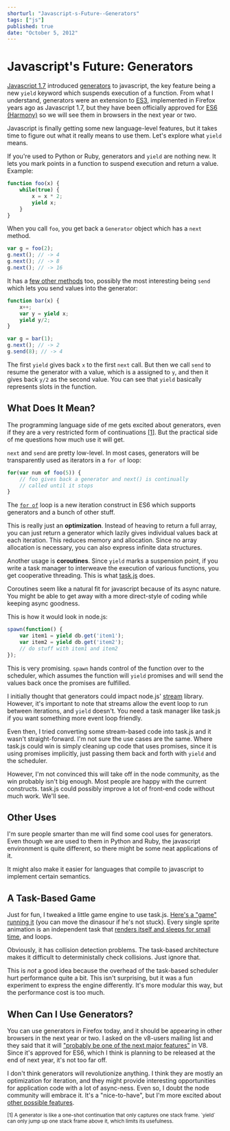 ```yaml
---
shorturl: "Javascript-s-Future--Generators"
tags: ["js"]
published: true
date: "October 5, 2012"
---
```


# Javascript's Future: Generators


[Javascript 1.7](https://developer.mozilla.org/en-US/docs/JavaScript/New_in_JavaScript/1.7) introduced [generators](https://developer.mozilla.org/en-US/docs/JavaScript/New_in_JavaScript/1.7#Generators) to javascript, the key feature being a new `yield` keyword which suspends execution of a function. From what I understand, generators were an extension to [ES3](http://en.wikipedia.org/wiki/ECMAScript#Versions), implemented in Firefox years ago as Javascript 1.7, but they have been officially approved for [ES6 (Harmony)](http://wiki.ecmascript.org/doku.php?id=harmony:generators) so we will see them in browsers in the next year or two.

Javascript is finally getting some new language-level features, but it takes time to figure out what it really means to use them. Let's explore what `yield` means.

If you're used to Python or Ruby, generators and `yield` are nothing new. It lets you mark points in a function to suspend execution and return a value. Example:

```js
function foo(x) {
    while(true) {
        x = x * 2;
        yield x;
    }
}
```

When you call `foo`, you get back a `Generator` object which has a `next` method.

```js
var g = foo(2);
g.next(); // -> 4
g.next(); // -> 8
g.next(); // -> 16
```

It has a [few other methods](https://developer.mozilla.org/en-US/docs/JavaScript/New_in_JavaScript/1.7#Generators) too, possibly the most interesting being `send` which lets you send values into the generator:

```js
function bar(x) {
    x++;
    var y = yield x;
    yield y/2;
}

var g = bar(1);
g.next(); // -> 2
g.send(8); // -> 4
```

The first `yield` gives back `x` to the first `next` call. But then we call `send` to resume the generator with a value, which is a assigned to `y`, and then it gives back `y/2` as the second value. You can see that `yield` basically represents slots in the function.

## What Does It Mean?

The programming language side of me gets excited about generators, even if they are a very restricted form of continuations <a href="#footnote1">[1]</a>. But the practical side of me questions how much use it will get.

`next` and `send` are pretty low-level. In most cases, generators will be transparently used as iterators in a `for of` loop:

```js
for(var num of foo(5)) {
    // foo gives back a generator and next() is continually
    // called until it stops
}
```

The [`for of`](http://wiki.ecmascript.org/doku.php?id=harmony:iterators) loop is a new iteration construct in ES6 which supports generators and a bunch of other stuff.

This is really just an **optimization**. Instead of heaving to return a full array, you can just return a generator which lazily gives individual values back at each iteration. This reduces memory and allocation. Since no array allocation is necessary, you can also express infinite data structures.

Another usage is **coroutines**. Since `yield` marks a suspension point, if you write a task manager to interweave the execution of various functions, you get cooperative threading. This is what [task.js](http://taskjs.org/) does.

Coroutines seem like a natural fit for javascript because of its async nature. You might be able to get away with a more direct-style of coding while keeping async goodness.

This is how it would look in node.js:

```js
spawn(function() {
    var item1 = yield db.get('item1');
    var item2 = yield db.get('item2');    
    // do stuff with item1 and item2
});
```

This is very promising. `spawn` hands control of the function over to the scheduler, which assumes the function will `yield` promises and will send the values back once the promises are fulfilled. 

I initially thought that generators could impact node.js' [stream](http://nodejs.org/api/stream.html) library. However, it's important to note that streams allow the event loop to run between iterations, and `yield` doesn't. You need a task manager like task.js if you want something more event loop friendly.

Even then, I tried converting some stream-based code into task.js and it wasn't straight-forward. I'm not sure the use cases are the same. Where task.js could win is simply cleaning up code that uses promises, since it is using promises implicitly, just passing them back and forth with `yield` and the scheduler.

However, I'm not convinced this will take off in the node community, as the win probably isn't big enough. Most people are happy with the current constructs. task.js could possibly improve a lot of front-end code without much work. We'll see.


## Other Uses

I'm sure people smarter than me will find some cool uses for generators. Even though we are used to them in Python and Ruby, the javascript environment is quite different, so there might be some neat applications of it.

It might also make it easier for languages that compile to javascript to implement certain semantics.

## A Task-Based Game

Just for fun, I tweaked a little game engine to use task.js. [Here's a "game" running it](http://jlongster.com/s/task-based/) (you can move the dinasour if he's not stuck). Every single sprite animation is an independent task that [renders itself and sleeps for small time](https://github.com/jlongster/game-engine-studies/blob/master/task-based/resources.js#L62), and loops.

Obviously, it has collision detection problems. The task-based architecture makes it difficult to deterministally check collisions. Just ignore that.

This is *not* a good idea because the overhead of the task-based scheduler hurt performance quite a bit. This isn't surprising, but it was a fun experiment to express the engine differently. It's more modular this way, but the performance cost is too much.

## When Can I Use Generators?

You can use generators in Firefox today, and it should be appearing in other browsers in the next year or two. I asked on the v8-users mailing list and they said that it will ["probably be one of the next major features"](https://groups.google.com/forum/#!msg/v8-users/mV38oWvA2Nk/txtSzVdDhpUJ) in V8. Since it's approved for ES6, which I think is planning to be released at the end of next year, it's not too far off.

I don't think generators will revolutionize anything. I think they are mostly an optimization for iteration, and they might provide interesting opportunities for application code with a lot of async-ness. Even so, I doubt the node community will embrace it. It's a "nice-to-have", but I'm more excited about [other possible features](https://github.com/mozilla/sweet.js).

<sup id="footnote1">
  [1] A generator is like a one-shot continuation that only captures one stack frame. `yield` can only jump up one stack frame above it, which limits its usefulness.
</sup>


